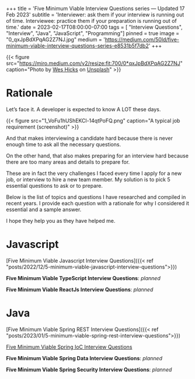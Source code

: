 +++
title = 'Five Minimum Viable Interview Questions series — Updated 17 Feb 2023'
subtitle = 'Interviewer: ask them if your interview is running out of time. Interviewee: practice them if your preparation is running out of time.'
date = 2023-02-17T08:00:00-07:00
tags = [ "Interview Questions", "Interview", "Java", "JavaScript", "Programming"]
pinned = true
image = "0_qxJpBdXPqAG2Z7NJ.jpg"
medium = 'https://medium.com/50ld/five-minimum-viable-interview-questions-series-e8531b5f7db2'
+++

{{< figure src="https://miro.medium.com/v2/resize:fit:700/0*qxJpBdXPqAG2Z7NJ" caption="Photo by [Wes Hicks](https://unsplash.com/@sickhews?utm_source=medium&utm_medium=referral) on [Unsplash](https://unsplash.com/?utm_source=medium&utm_medium=referral)" >}}


Rationale
=========

Let’s face it. A developer is expected to know A LOT these days.

{{< figure src="1_VoFu1hUShEKCl-14qtPoFQ.png" caption="A typical job requirement (screenshot)" >}}

And that makes interviewing a candidate hard because there is never enough time to ask all the necessary questions.

On the other hand, that also makes preparing for an interview hard because there are too many areas and details to prepare for.

These are in fact the very challenges I faced every time I apply for a new job, or interview to hire a new team member. My solution is to pick 5 essential questions to ask or to prepare.

Below is the list of topics and questions I have researched and compiled in recent years. I provide each question with a rationale for why I considered it essential and a sample answer.

I hope they help you as they have helped me.

Javascript
==========

[Five Minimum Viable Javascript Interview Questions]({{< ref "posts/2022/12/5-minimum-viable-javascript-interview-questions">}})

**Five Minimum Viable TypeScript Interview Questions**: _planned_

**Five Minimum Viable ReactJs Interview Questions**: _planned_

Java
====

[Five Minimum Viable Spring REST Interview Questions]({{< ref "posts/2023/01/5-minimum-viable-spring-rest-interview-questions">}})

[Five Minimum Viable Spring IoC Interview Questions](https://medium.com/50ld/five-minimum-viable-spring-ioc-interview-questions-6bfc7e1f4a8b?source=post_page-----e8531b5f7db2--------------------------------)

**Five Minimum Viable Spring Data Interview Questions**: _planned_

**Five Minimum Viable Spring Security Interview Questions**: _planned_